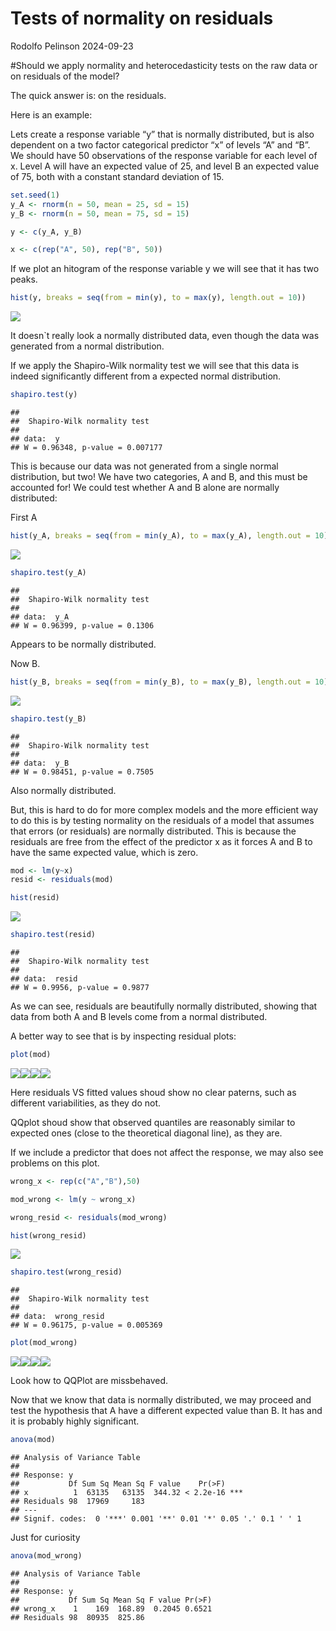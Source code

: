 Tests of normality on residuals
================
Rodolfo Pelinson
2024-09-23

\#Should we apply normality and heterocedasticity tests on the raw data
or on residuals of the model?

The quick answer is: on the residuals.

Here is an example:

Lets create a response variable “y” that is normally distributed, but is
also dependent on a two factor categorical predictor “x” of levels “A”
and “B”. We should have 50 observations of the response variable for
each level of x. Level A will have an expected value of 25, and level B
an expected value of 75, both with a constant standard deviation of 15.

``` r
set.seed(1)
y_A <- rnorm(n = 50, mean = 25, sd = 15)
y_B <- rnorm(n = 50, mean = 75, sd = 15)

y <- c(y_A, y_B)

x <- c(rep("A", 50), rep("B", 50))
```

If we plot an hitogram of the response variable y we will see that it
has two peaks.

``` r
hist(y, breaks = seq(from = min(y), to = max(y), length.out = 10))
```

![](Test_normality_residuals_files/figure-gfm/unnamed-chunk-1-1.png)<!-- -->

It doesn\`t really look a normally distributed data, even though the
data was generated from a normal distribution.

If we apply the Shapiro-Wilk normality test we will see that this data
is indeed significantly different from a expected normal distribution.

``` r
shapiro.test(y)
```

    ## 
    ##  Shapiro-Wilk normality test
    ## 
    ## data:  y
    ## W = 0.96348, p-value = 0.007177

This is because our data was not generated from a single normal
distribution, but two! We have two categories, A and B, and this must be
accounted for! We could test whether A and B alone are normally
distributed:

First A

``` r
hist(y_A, breaks = seq(from = min(y_A), to = max(y_A), length.out = 10))
```

![](Test_normality_residuals_files/figure-gfm/unnamed-chunk-3-1.png)<!-- -->

``` r
shapiro.test(y_A)
```

    ## 
    ##  Shapiro-Wilk normality test
    ## 
    ## data:  y_A
    ## W = 0.96399, p-value = 0.1306

Appears to be normally distributed.

Now B.

``` r
hist(y_B, breaks = seq(from = min(y_B), to = max(y_B), length.out = 10))
```

![](Test_normality_residuals_files/figure-gfm/unnamed-chunk-4-1.png)<!-- -->

``` r
shapiro.test(y_B)
```

    ## 
    ##  Shapiro-Wilk normality test
    ## 
    ## data:  y_B
    ## W = 0.98451, p-value = 0.7505

Also normally distributed.

But, this is hard to do for more complex models and the more efficient
way to do this is by testing normality on the residuals of a model that
assumes that errors (or residuals) are normally distributed. This is
because the residuals are free from the effect of the predictor x as it
forces A and B to have the same expected value, which is zero.

``` r
mod <- lm(y~x)
resid <- residuals(mod)

hist(resid)
```

![](Test_normality_residuals_files/figure-gfm/unnamed-chunk-5-1.png)<!-- -->

``` r
shapiro.test(resid)
```

    ## 
    ##  Shapiro-Wilk normality test
    ## 
    ## data:  resid
    ## W = 0.9956, p-value = 0.9877

As we can see, residuals are beautifully normally distributed, showing
that data from both A and B levels come from a normal distributed.

A better way to see that is by inspecting residual plots:

``` r
plot(mod)
```

![](Test_normality_residuals_files/figure-gfm/unnamed-chunk-6-1.png)<!-- -->![](Test_normality_residuals_files/figure-gfm/unnamed-chunk-6-2.png)<!-- -->![](Test_normality_residuals_files/figure-gfm/unnamed-chunk-6-3.png)<!-- -->![](Test_normality_residuals_files/figure-gfm/unnamed-chunk-6-4.png)<!-- -->

Here residuals VS fitted values shoud show no clear paterns, such as
different variabilities, as they do not.

QQplot shoud show that observed quantiles are reasonably similar to
expected ones (close to the theoretical diagonal line), as they are.

If we include a predictor that does not affect the response, we may also
see problems on this plot.

``` r
wrong_x <- rep(c("A","B"),50)

mod_wrong <- lm(y ~ wrong_x)

wrong_resid <- residuals(mod_wrong)

hist(wrong_resid)
```

![](Test_normality_residuals_files/figure-gfm/unnamed-chunk-7-1.png)<!-- -->

``` r
shapiro.test(wrong_resid)
```

    ## 
    ##  Shapiro-Wilk normality test
    ## 
    ## data:  wrong_resid
    ## W = 0.96175, p-value = 0.005369

``` r
plot(mod_wrong)
```

![](Test_normality_residuals_files/figure-gfm/unnamed-chunk-7-2.png)<!-- -->![](Test_normality_residuals_files/figure-gfm/unnamed-chunk-7-3.png)<!-- -->![](Test_normality_residuals_files/figure-gfm/unnamed-chunk-7-4.png)<!-- -->![](Test_normality_residuals_files/figure-gfm/unnamed-chunk-7-5.png)<!-- -->

Look how to QQPlot are missbehaved.

Now that we know that data is normally distributed, we may proceed and
test the hypothesis that A have a different expected value than B. It
has and it is probably highly significant.

``` r
anova(mod)
```

    ## Analysis of Variance Table
    ## 
    ## Response: y
    ##           Df Sum Sq Mean Sq F value    Pr(>F)    
    ## x          1  63135   63135  344.32 < 2.2e-16 ***
    ## Residuals 98  17969     183                      
    ## ---
    ## Signif. codes:  0 '***' 0.001 '**' 0.01 '*' 0.05 '.' 0.1 ' ' 1

Just for curiosity

``` r
anova(mod_wrong)
```

    ## Analysis of Variance Table
    ## 
    ## Response: y
    ##           Df Sum Sq Mean Sq F value Pr(>F)
    ## wrong_x    1    169  168.89  0.2045 0.6521
    ## Residuals 98  80935  825.86
